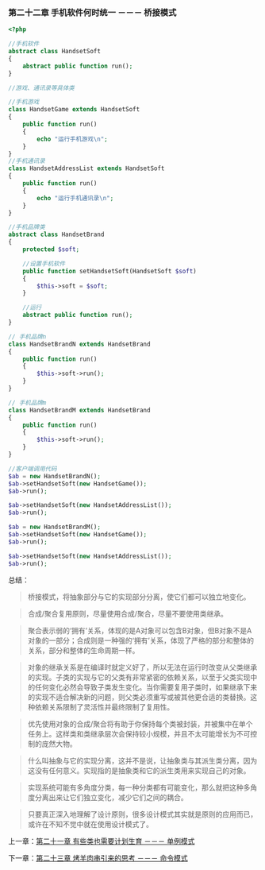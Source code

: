 ### 第二十二章 手机软件何时统一 －－－ 桥接模式

```php
<?php 

//手机软件
abstract class HandsetSoft
{
    abstract public function run();
}

//游戏、通讯录等具体类

//手机游戏
class HandsetGame extends HandsetSoft
{
    public function run()
    {
        echo "运行手机游戏\n";
    }
}
//手机通讯录
class HandsetAddressList extends HandsetSoft
{
    public function run()
    {
        echo "运行手机通讯录\n";
    }
}

//手机品牌类
abstract class HandsetBrand
{
    protected $soft;

    //设置手机软件
    public function setHandsetSoft(HandsetSoft $soft)
    {
        $this->soft = $soft;
    }

    //运行
    abstract public function run();
}

// 手机品牌n
class HandsetBrandN extends HandsetBrand
{
    public function run()
    {
        $this->soft->run();
    }
}

// 手机品牌m
class HandsetBrandM extends HandsetBrand
{
    public function run()
    {
        $this->soft->run();
    }
}

//客户端调用代码
$ab = new HandsetBrandN();
$ab->setHandsetSoft(new HandsetGame());
$ab->run();

$ab->setHandsetSoft(new HandsetAddressList());
$ab->run();

$ab = new HandsetBrandM();
$ab->setHandsetSoft(new HandsetGame());
$ab->run();

$ab->setHandsetSoft(new HandsetAddressList());
$ab->run();
```

总结：

> 桥接模式，将抽象部分与它的实现部分分离，使它们都可以独立地变化。

> 合成/聚合复用原则，尽量使用合成/聚合，尽量不要使用类继承。

> 聚合表示弱的‘拥有’关系，体现的是A对象可以包含B对象，但B对象不是A对象的一部分；合成则是一种强的‘拥有’关系，体现了严格的部分和整体的关系，部分和整体的生命周期一样。

> 对象的继承关系是在编译时就定义好了，所以无法在运行时改变从父类继承的实现。子类的实现与它的父类有非常紧密的依赖关系，以至于父类实现中的任何变化必然会导致子类发生变化。当你需要复用子类时，如果继承下来的实现不适合解决新的问题，则父类必须重写或被其他更合适的类替换。这种依赖关系限制了灵活性并最终限制了复用性。

> 优先使用对象的合成/聚合将有助于你保持每个类被封装，并被集中在单个任务上。这样类和类继承层次会保持较小规模，并且不太可能增长为不可控制的庞然大物。

> 什么叫抽象与它的实现分离，这并不是说，让抽象类与其派生类分离，因为这没有任何意义。实现指的是抽象类和它的派生类用来实现自己的对象。

> 实现系统可能有多角度分类，每一种分类都有可能变化，那么就把这种多角度分离出来让它们独立变化，减少它们之间的耦合。

> 只要真正深入地理解了设计原则，很多设计模式其实就是原则的应用而已，或许在不知不觉中就在使用设计模式了。

上一章：[第二十一章 有些类也需要计划生育 －－－ 单例模式](https://github.com/flyingalex/design-patterns-by-php/blob/master/chapter21.md)

下一章：[第二十三章 烤羊肉串引来的思考 －－－ 命令模式](https://github.com/flyingalex/design-patterns-by-php/blob/master/chapter23.md) 